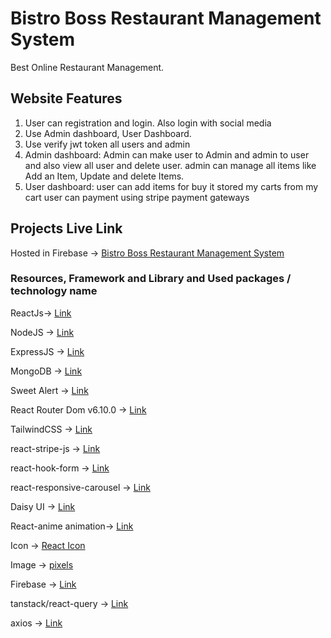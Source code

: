 # Bistro Boss Restaurant Management System

Best Online Restaurant Management.

## Website Features

1. User can registration and login. Also login with social media
2. Use Admin dashboard, User Dashboard.
3. Use verify jwt token all users and admin
4. Admin dashboard: Admin can make user to Admin and admin to user and also view all user and delete user. admin can manage all items like Add an Item, Update and delete Items.
5. User dashboard: user can add items for buy it stored my carts from my cart user can payment using stripe payment gateways

## Projects Live Link

Hosted in Firebase -> [Bistro Boss Restaurant Management System](https://bistro-boss-restaurant-c3449.web.app/)

### Resources, Framework and Library and Used packages / technology name

ReactJs-> [Link](https://react.dev/)

NodeJS -> [Link](https://nodejs.org/en/docs)

ExpressJS -> [Link](https://expressjs.com/)

MongoDB -> [Link](https://www.mongodb.com/)

Sweet Alert -> [Link](https://sweetalert2.github.io/)

React Router Dom v6.10.0 -> [Link](https://reactrouter.com/en/6.10.0/start/overview)

TailwindCSS -> [Link](https://tailwindcss.com/)

react-stripe-js -> [Link](https://github.com/stripe/react-stripe-js)

react-hook-form -> [Link](https://react-hook-form.com/)

react-responsive-carousel -> [Link](https://www.npmjs.com/package/react-responsive-carousel)

Daisy UI -> [Link](https://daisyui.com/)

React-anime animation-> [Link](https://github.com/juliangarnier/anime)

Icon -> [React Icon](https://react-icons.github.io/react-icons/)

Image -> [pixels](https://imgbb.com/)

Firebase -> [Link](https://firebase.google.com/)

tanstack/react-query -> [Link](https://tanstack.com/query/latest)

axios -> [Link](https://axios-http.com/docs/intro)
